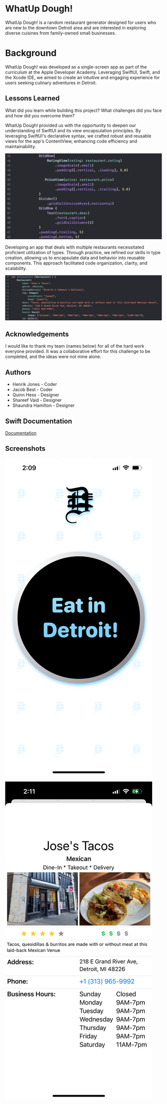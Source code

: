 # WhatUp Dough!

WhatUp Dough! is a random restaurant generator designed for users who are new to the downtown Detroit area and are interested in exploring diverse cuisines from family-owned small businesses.

# Background

WhatUp Dough! was developed as a single-screen app as part of the curriculum at the Apple Developer Academy. Leveraging SwiftUI, Swift, and the Xcode IDE, we aimed to create an intuitive and engaging experience for users seeking culinary adventures in Detroit.

## Lessons Learned

What did you learn while building this project? What challenges did you face and how did you overcome them?

WhatUp Dough! provided us with the opportunity to deepen our understanding of SwiftUI and its view encapsulation principles. By leveraging SwiftUI's declarative syntax, we crafted robust and reusable views for the app's ContentView, enhancing code efficiency and maintainability. 

![viewEncapsulation](https://github.com/JonesHenrik/WhatUpDough/blob/henrikBranch/viewEncapsulation.png)

Developing an app that deals with multiple restaurants necessitated proficient utilization of types. Through practice, we refined our skills in type creation, allowing us to encapsulate data and behavior into reusable components. This approach facilitated code organization, clarity, and scalability.

![typeUtilization](https://github.com/JonesHenrik/WhatUpDough/blob/henrikBranch/typeUtilization.png)

## Acknowledgements

I would like to thank my team (names below) for all of the hard work everyone provided. It was a collaborative effort for this challenge to be completed, and the ideas were not mine alone.

## Authors

- Henrik Jones - Coder
- Jacob Best - Coder
- Quinn Hess - Designer
- Shareef Vaid - Designer
- Shaundra Hamilton - Designer

## Swift Documentation

[Documentation](https://developer.apple.com/documentation/swift)

## Screenshots

![1](https://github.com/JonesHenrik/WhatUpDough/blob/henrikBranch/1.PNG)

![2](https://github.com/JonesHenrik/WhatUpDough/blob/henrikBranch/2.PNG)
